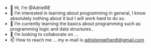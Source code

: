 - 👋 Hi, I’m @AdrielRE
- 👀 I’m interested in learning about programming in general, I know absolutely nothing about it but I will work hard to do so.
- 🌱 I’m currently learning the basics about programming such as programming logic and data structures..
- 💞️ I’m looking to collaborate on ...
- 📫 How to reach me ... my e-mail is adrielengelhardt@gmail.com

<!---
AdrielRE/AdrielRE is a ✨ special ✨ repository because its `README.md` (this file) appears on your GitHub profile.
You can click the Preview link to take a look at your changes.
--->
